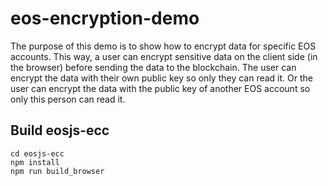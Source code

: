 # eos-encryption-demo

The purpose of this demo is to show how to encrypt data for specific EOS accounts. This way, a user can encrypt sensitive data on the client side (in the browser) before sending the data to the blockchain. The user can encrypt the data with their own public key so only they can read it. Or the user can encrypt the data with the public key of another EOS account so only this person can read it.

## Build eosjs-ecc
```
cd eosjs-ecc
npm install
npm run build_browser
```
